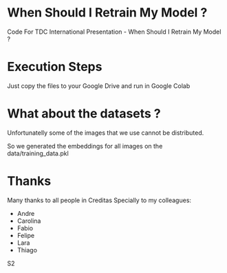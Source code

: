 # When Should I Retrain My Model ?

Code For TDC International Presentation - When Should I Retrain My Model ?


# Execution Steps

Just copy the files to your Google Drive and run in Google Colab


# What about the datasets ?

Unfortunatelly some of the images that we use cannot be distributed. 

So we generated the embeddings for all images on the data/training_data.pkl


# Thanks 

Many thanks to all people in Creditas 
Specially to my colleagues: 
   
   - Andre
   - Carolina
   - Fabio
   - Felipe
   - Lara
   - Thiago

   S2
